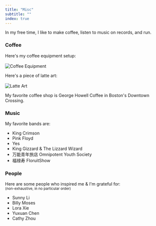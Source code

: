 ```yaml
---
title: "Misc"
subtitle: ""
index: true
---
```


In my free time, I like to make coffee, listen to music on records, and run.

### Coffee

Here's my coffee equipment setup:
<br><br>
![Coffee Equipment](/media/coffee-equipment.jpg)
<br>

Here's a piece of latte art:
<br><br>
![Latte Art](/media/latte-art.jpg)
<br>

My favorite coffee shop is George Howell Coffee in Boston's Downtown Crossing.

### Music

My favorite bands are:

- King Crimson
- Pink Floyd
- Yes
- King Gizzard & The Lizzard Wizard
- 万能青年旅店 Omnipotent Youth Society
- 福禄寿 FloruitShow

### People

Here are some people who inspired me & I'm grateful for:
<br><sub>(non-exhaustive, in no particular order)</sub>

- Sunny Li
- Billy Moses
- Lora Xie
- Yuxuan Chen
- Cathy Zhou
